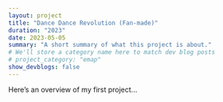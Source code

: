 ```yaml
---
layout: project
title: "Dance Dance Revolution (Fan-made)"
duration: "2023"
date: 2023-05-05
summary: "A short summary of what this project is about."
# We'll store a category name here to match dev blog posts
# project_category: "emap"
show_devblogs: false
---
```

Here’s an overview of my first project...	